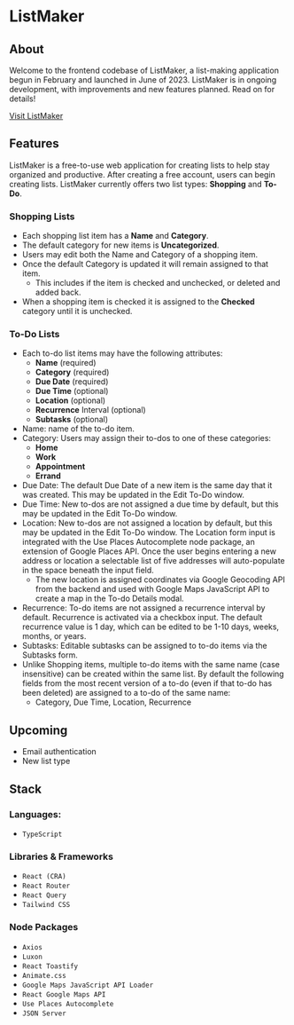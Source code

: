 # ListMaker

## About

Welcome to the frontend codebase of ListMaker, a list-making application begun in February and
launched in June of 2023. ListMaker is in ongoing development, with improvements and new features
planned. Read on for details!

[Visit ListMaker](https://mylistmaker.netlify.com)

## Features

ListMaker is a free-to-use web application for creating lists to help stay organized and productive.
After creating a free account, users can begin creating lists. ListMaker currently offers two list
types: **Shopping** and **To-Do**.

### Shopping Lists

- Each shopping list item has a **Name** and **Category**.
- The default category for new items is **Uncategorized**.
- Users may edit both the Name and Category of a shopping item.
- Once the default Category is updated it will remain assigned to that item.
  - This includes if the item is checked and unchecked, or deleted and added back.
- When a shopping item is checked it is assigned to the **Checked** category until it is unchecked.

### To-Do Lists

- Each to-do list items may have the following attributes:
  - **Name** (required)
  - **Category** (required)
  - **Due Date** (required)
  - **Due Time** (optional)
  - **Location** (optional)
  - **Recurrence** Interval (optional)
  - **Subtasks** (optional)
- Name: name of the to-do item.
- Category: Users may assign their to-dos to one of these categories:
  - **Home**
  - **Work**
  - **Appointment**
  - **Errand**
- Due Date: The default Due Date of a new item is the same day that it was created. This may be
  updated in the Edit To-Do window.
- Due Time: New to-dos are not assigned a due time by default, but this may be updated in the Edit
  To-Do window.
- Location: New to-dos are not assigned a location by default, but this may be updated in the Edit
  To-Do window. The Location form input is integrated with the Use Places Autocomplete node package,
  an extension of Google Places API. Once the user begins entering a new address or location a
  selectable list of five addresses will auto-populate in the space beneath the input field.
  - The new location is assigned coordinates via Google Geocoding API from the backend and used with
    Google Maps JavaScript API to create a map in the To-do Details modal.
- Recurrence: To-do items are not assigned a recurrence interval by default. Recurrence is activated
  via a checkbox input. The default recurrence value is 1 day, which can be edited to be 1-10 days,
  weeks, months, or years.
- Subtasks: Editable subtasks can be assigned to to-do items via the Subtasks form.
- Unlike Shopping items, multiple to-do items with the same name (case insensitive) can be created
  within the same list. By default the following fields from the most recent version of a to-do
  (even if that to-do has been deleted) are assigned to a to-do of the same name:
  - Category, Due Time, Location, Recurrence

## Upcoming

- Email authentication
- New list type

## Stack

### Languages:

- `TypeScript`

### Libraries &amp; Frameworks

- `React (CRA)`
- `React Router`
- `React Query`
- `Tailwind CSS`

### Node Packages

- `Axios`
- `Luxon`
- `React Toastify`
- `Animate.css`
- `Google Maps JavaScript API Loader`
- `React Google Maps API`
- `Use Places Autocomplete`
- `JSON Server`
